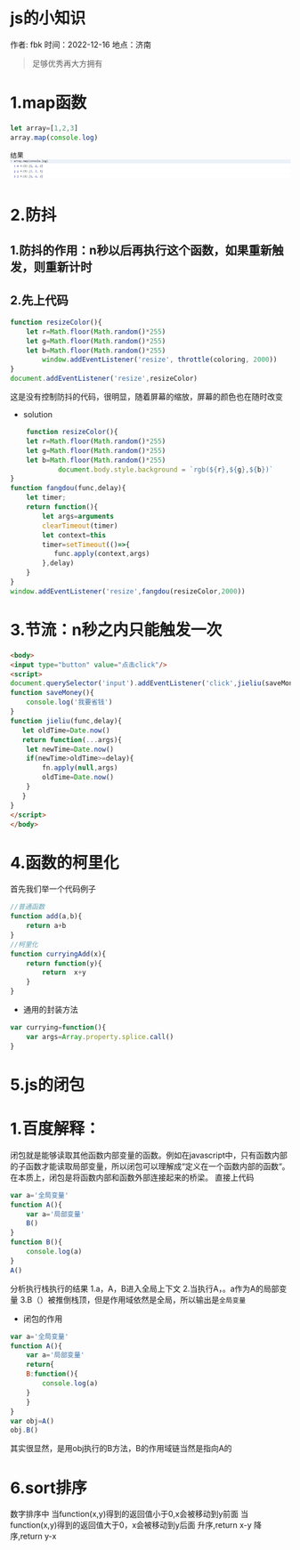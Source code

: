 # js的小知识
作者: fbk
时间：2022-12-16
地点：济南
>足够优秀再大方拥有


# 1.map函数
```js
let array=[1,2,3]
array.map(console.log)
```

`结果`
![](../img/2022-12-16/map结果.png)

# 2.防抖
## 1.防抖的作用：n秒以后再执行这个函数，如果重新触发，则重新计时
## 2.先上代码
```js
function resizeColor(){
    let r=Math.floor(Math.random()*255)
    let g=Math.floor(Math.random()*255)
    let b=Math.floor(Math.random()*255)
        window.addEventListener('resize', throttle(coloring, 2000))
}
document.addEventListener('resize',resizeColor)
```
这是没有控制防抖的代码，很明显，随着屏幕的缩放，屏幕的颜色也在随时改变
- solution
```js
    function resizeColor(){
    let r=Math.floor(Math.random()*255)
    let g=Math.floor(Math.random()*255)
    let b=Math.floor(Math.random()*255)
            document.body.style.background = `rgb(${r},${g},${b})`
}
function fangdou(func,delay){
    let timer;
    return function(){
        let args=arguments
        clearTimeout(timer)
        let context=this
        timer=setTimeout(()=>{
           func.apply(context,args)
        },delay)
    }
}
window.addEventListener('resize',fangdou(resizeColor,2000))
```

# 3.节流：n秒之内只能触发一次
```html
<body>
<input type="button" value="点击click"/>
<script>
document.querySelector('input').addEventListener('click',jieliu(saveMoney,2000))
function saveMoney(){
    console.log('我要省钱')
}
function jieliu(func,delay){
   let oldTime=Date.now()
   return function(...args){
    let newTime=Date.now()
    if(newTime>oldTime>=delay){
        fn.apply(null,args)
        oldTime=Date.now()
    }
   }
}
</script>
</body>
```

# 4.函数的柯里化
首先我们举一个代码例子
```js
//普通函数
function add(a,b){
    return a+b
}
//柯里化
function curryingAdd(x){
    return function(y){
        return  x+y
    }
}
```
- 通用的封装方法
```js
var currying=function(){
    var args=Array.property.splice.call()
}
```

# 5.js的闭包
# 1.百度解释：
闭包就是能够读取其他函数内部变量的函数。例如在javascript中，只有函数内部的子函数才能读取局部变量，所以闭包可以理解成“定义在一个函数内部的函数“。在本质上，闭包是将函数内部和函数外部连接起来的桥梁。
直接上代码
```js
var a='全局变量'
function A(){
    var a='局部变量'
    B()
}
function B(){
    console.log(a)
}
A()
```
分析执行栈执行的结果
1.a，A，B进入全局上下文
2.当执行A，。a作为A的局部变量
3.B（）被推倒栈顶，但是作用域依然是全局，所以输出是`全局变量`
- 闭包的作用
```js
var a='全局变量'
function A(){ 
    var a='局部变量'
    return{
    B:function(){
        console.log(a)
    }
    }
}
var obj=A()
obj.B()
```
其实很显然，是用obj执行的B方法，B的作用域链当然是指向A的
# 6.sort排序
数字排序中
当function(x,y)得到的返回值小于0,x会被移动到y前面
当function(x,y)得到的返回值大于0，x会被移动到y后面
升序,return x-y
降序,return y-x




